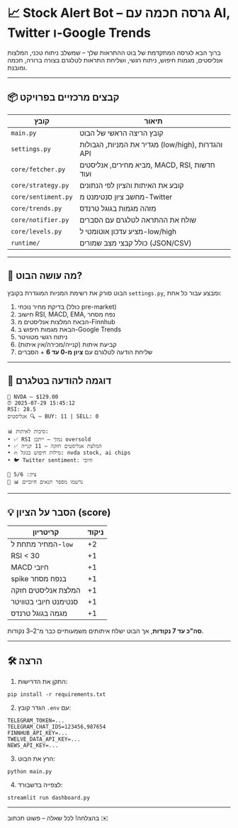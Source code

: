 
# 📈 Stock Alert Bot – גרסה חכמה עם AI, Twitter ו-Google Trends

ברוך הבא לגרסה המתקדמת של בוט ההתראות שלך – שמשלב ניתוח טכני, המלצות אנליסטים, מגמות חיפוש, ניתוח רגשי, ושליחת התראות לטלגרם בצורה ברורה, חכמה ומובנת.

---

## 📦 קבצים מרכזיים בפרויקט

| קובץ | תיאור |
|------|--------|
| `main.py` | קובץ הריצה הראשי של הבוט |
| `settings.py` | מגדיר את המניות, הגבולות (low/high), והגדרות API |
| `core/fetcher.py` | מביא מחירים, אנליסטים, MACD, RSI, חדשות ועוד |
| `core/strategy.py` | קובע את האיתות והציון לפי הנתונים |
| `core/sentiment.py` | מחשב ציון סנטימנט מ-Twitter |
| `core/trends.py` | מזהה מגמות בגוגל טרנדס |
| `core/notifier.py` | שולח את ההתראה לטלגרם עם הסברים |
| `core/levels.py` | מציע עדכון אוטומטי ל-low/high |
| `runtime/` | כולל קבצי מצב שמורים (JSON/CSV) |

---

## 🚦 מה עושה הבוט?

הבוט סורק את רשימת המניות המוגדרת בקובץ `settings.py`, ומבצע עבור כל אחת:

1. בדיקת מחיר נוכחי (כולל pre-market)
2. חישוב RSI, MACD, EMA, נפח מסחר
3. הבאת המלצות אנליסטים מ-Finnhub
4. הבאת מגמות חיפוש ב-Google Trends
5. ניתוח רגשי מטוויטר
6. קביעת איתות (קנייה/מכירה/אין איתות)
7. שליחת הודעה לטלגרם עם **ציון מ-0 עד 6** + הסברים

---

## 📢 דוגמה להודעה בטלגרם

```
📌 NVDA – $129.00
⏰ 2025-07-29 15:45:12
RSI: 28.5
אנליסטים 🔍 – BUY: 11 | SELL: 0

📊 סיבות לאיתות:
• ✅ RSI נמוך – ייתכן oversold
• ✅ המלצת אנליסטים חזקה – 11 קנייה
• 🔥 מילות חיפוש בגוגל: nvda stock, ai chips
• 🐦 Twitter sentiment: חיובי

🔔 ציון: 5/6
📢 📊 נרשמו מספר תנאים חיוביים
```

---

## 💡 הסבר על הציון (score)

| קריטריון | ניקוד |
|----------|--------|
| המחיר מתחת ל-`low` | +2 |
| RSI < 30 | +1 |
| MACD חיובי | +1 |
| spike בנפח מסחר | +1 |
| המלצת אנליסטים חזקה | +1 |
| סנטימנט חיובי בטוויטר | +1 |
| מגמה בגוגל טרנדס | +1 |

**סה"כ עד 7 נקודות**, אך הבוט ישלח איתותים משמעותיים כבר מ־2–3 נקודות.

---

## 🛠 הרצה

1. התקן את הדרישות:
```
pip install -r requirements.txt
```

2. הגדר קובץ `.env` עם:
```
TELEGRAM_TOKEN=...
TELEGRAM_CHAT_IDS=123456,987654
FINNHUB_API_KEY=...
TWELVE_DATA_API_KEY=...
NEWS_API_KEY=...
```

3. הרץ את הבוט:
```
python main.py
```

4. לצפייה בדשבורד:
```
streamlit run dashboard.py
```

---

בהצלחה! לכל שאלה – פשוט תכתוב ✉️
